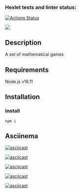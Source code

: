 ### Hexlet tests and linter status:
[![Actions Status](https://github.com/Hamsterrific/frontend-project-44/workflows/hexlet-check/badge.svg)](https://github.com/Hamsterrific/frontend-project-44/actions)

<a href="https://codeclimate.com/github/Hamsterrific/frontend-project-44/maintainability"><img src="https://api.codeclimate.com/v1/badges/dc7d6503adf157c34711/maintainability" /></a>

## Description
A set of mathematical games

## Requirements

Node.js v18.11

## Installation

### install

```
npm i
```
## Asciinema

[![asciicast](https://asciinema.org/a/hb7hSK107xXxmWwTzcjiDHZXQ.svg)](https://asciinema.org/a/hb7hSK107xXxmWwTzcjiDHZXQ)

[![asciicast](https://asciinema.org/a/ULn5Kj1LSicRThKLyFSTlCyyJ.svg)](https://asciinema.org/a/ULn5Kj1LSicRThKLyFSTlCyyJ)

[![asciicast](https://asciinema.org/a/jsNLUvEDtpiYYhhrxBgvDmFam.svg)](https://asciinema.org/a/jsNLUvEDtpiYYhhrxBgvDmFam)

[![asciicast](https://asciinema.org/a/OUyike1Wq3wFw2d6xL1nzLmqN.svg)](https://asciinema.org/a/OUyike1Wq3wFw2d6xL1nzLmqN)

[![asciicast](https://asciinema.org/a/SPsSQha11Bk5ABkedjNqht7Zt.svg)](https://asciinema.org/a/SPsSQha11Bk5ABkedjNqht7Zt)